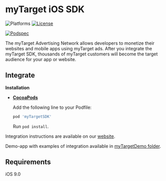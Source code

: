 # myTarget iOS SDK

![Platforms][platforms-svg]
[![License][license-svg]][license-link]

[![Podspec][podspec-svg]][podspec-link]

The myTarget Advertising Network allows developers to monetize their websites  and mobile apps using myTarget ads. 
After you integrate the myTarget SDK, thousands of myTarget customers will become the target audience for your app or website.

## Integrate

**Installation**
 - **[CocoaPods](https://cocoapods.org/pods/myTargetSDK)**
 
   Add the following line to your Podfile:
   ```ruby
   pod 'myTargetSDK'
   ```
   Run `pod install`.

Integration instructions are available on our [website](https://target.my.com/partners/help/sdk/).

Demo-app with examples of integration available in [myTargetDemo folder](https://github.com/myTargetSDK/mytarget-ios/blob/master/myTargetDemo).

## Requirements

iOS 9.0

[license-svg]: https://img.shields.io/badge/license-LGPL-lightgrey.svg
[license-link]: https://github.com/myTargetSDK/mytarget-ios/blob/master/LICENSE

[podspec-svg]: https://img.shields.io/cocoapods/v/myTargetSDK.svg
[podspec-link]: https://cocoapods.org/pods/myTargetSDK

[platforms-svg]: https://img.shields.io/cocoapods/p/myTargetSDK.svg
